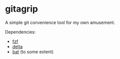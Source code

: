 # gitagrip
A simple git convenience tool for my own amusement. 

Dependencies:
* [fzf](https://github.com/junegunn/fzf)
* [delta](https://github.com/dandavison/delta)
* [bat](https://github.com/sharkdp/bat) (to some extent)
